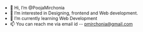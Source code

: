 - 👋 Hi, I’m @PoojaMirchonia
- 👀 I’m interested in Designing, frontend and Web development.
- 🌱 I’m currently learning Web Development
- 📫 You can reach me via email id -- pmirchonia@gmail.com

